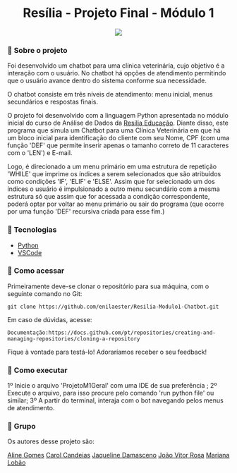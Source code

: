 <h1 align="center">Resília - Projeto Final - Módulo 1 </h1>


<p align="center">
  <img src="https://github.com/enilaester/Resilia-Modulo1-Chatbot/blob/1c59e7020f9217143ccd177870cd49c4cdab7b55/Capa%20-%20Apresenta%C3%A7%C3%A3o.png">
</p>

### 📌 <strong>Sobre o projeto</strong>

Foi desenvolvido um chatbot para uma clínica veterinária, cujo objetivo é a interação com o usuário. No chatbot há opções de atendimento permitindo que o usuário avance dentro do sistema conforme sua necessidade.

O chatbot consiste em três níveis de atendimento:
menu inicial, menus secundários e respostas finais.

O projeto foi desenvolvido com a linguagem Python apresentada no módulo inicial do curso de Análise de Dados da [Resilia Educação](https://www.resilia.com.br/). Diante disso, este programa que simula um Chatbot para uma Clínica Veterinária em que há um bloco inicial para identificação do cliente com seu Nome, CPF (com uma função 'DEF' que permite inserir apenas o tamanho correto de 11 caracteres com o 'LEN') e E-mail.

Logo, é direcionado a um menu primário em uma estrutura de repetição 'WHILE' que imprime os índices a serem selecionados que são atribuídos como condições 'IF', 'ELIF' e 'ELSE'. Assim que for selecionado um dos índices o usuário é impulsionado a outro menu secundário com a mesma estrutura só que assim que for acessada a condição correspondente, poderá optar por voltar ao menu primário ou sair do programa (que ocorre por uma função 'DEF' recursiva criada para esse fim.)

### 🚀 <strong>Tecnologias</strong>


- [Python](https://www.python.org/)
- [VSCode](https://code.visualstudio.com/)

### 🔎 <strong>Como acessar</strong>


Primeiramente deve-se clonar o repositório para sua máquina, com o seguinte comando no Git:

```shell
git clone https://github.com/enilaester/Resilia-Modulo1-Chatbot.git
```

Em caso de dúvidas, acesse:
```shell
Documentação:https://docs.github.com/pt/repositories/creating-and-managing-repositories/cloning-a-repository
```

Fique à vontade para testá-lo! Adoraríamos receber o seu feedback!

### 🔎 <strong>Como executar</strong>


1º Inicie o arquivo 'ProjetoM1Geral' com uma IDE de sua preferência ;
2º Execute o arquivo, para isso procure pelo comando 'run python file' ou similar; 
3º A partir do terminal, interaja com o bot navegando pelos menus de atendimento.


### 🔎 <strong> Grupo </strong>

Os autores desse projeto são:

[Aline Gomes](https://github.com/enilaester/)
[Carol Candeias]()
[Jaqueline Damasceno](https://github.com/jaquelinesindie/)
[João Vitor Rosa](https://github.com/joaorosa2/)
[Mariana Lobão](https://github.com/MarianaLobao/)
